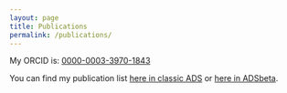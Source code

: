 ```yaml
---
layout: page
title: Publications
permalink: /publications/
---
```


My ORCID is: [0000-0003-3970-1843](http://orcid.org/0000-0003-3970-1843)  

You can find my publication list [here in classic
ADS](http://adsabs.harvard.edu/cgi-bin/nph-abs_connect?library&libname=Samuel+Jones+Bibliography&libid=56f53bf0b4)
or [here in
ADSbeta](https://ui.adsabs.harvard.edu/#/public-libraries/K2at6KkbRSGMdRjfi6wOhg).
